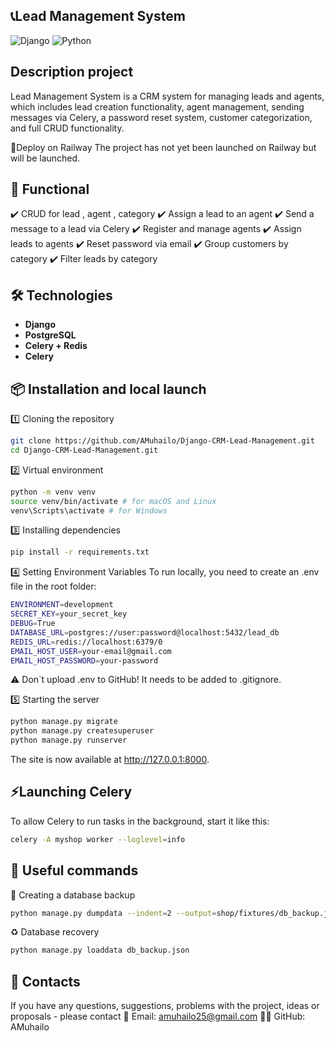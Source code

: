 ## __📞Lead Management System__
![Django](https://img.shields.io/badge/Django-4.2-darkgreen?style=for-the-badge) ![Python](https://img.shields.io/badge/Python-3.10-blue?style=for-the-badge)
## Description project
Lead Management System is a CRM system for managing leads and agents, 
which includes lead creation functionality, agent management, 
sending messages via Celery, a password reset system, customer 
categorization, and full CRUD functionality.

🚀Deploy on Railway
The project has not yet been launched on Railway but will be launched.

## 🚀 Functional
✔️ CRUD for lead , agent , category ✔️ Assign a lead to an agent  ✔️ Send a message to a lead via Celery  ✔️ Register and manage agents ✔️ Assign leads to agents ✔️ Reset password via email ✔️ Group customers by category ✔️ Filter leads by category

## 🛠️ Technologies
- **Django**
- **PostgreSQL**
- **Celery + Redis**
- **Celery**

## 📦 Installation and local launch

1️⃣ Cloning the repository
```bash
git clone https://github.com/AMuhailo/Django-CRM-Lead-Management.git
cd Django-CRM-Lead-Management.git
```

2️⃣ Virtual environment
```bash
python -m venv venv
source venv/bin/activate # for macOS and Linux
venv\Scripts\activate # for Windows
```

3️⃣ Installing dependencies
```bash
pip install -r requirements.txt
```

4️⃣ Setting Environment Variables
To run locally, you need to create an .env file in the root folder:
```bash
ENVIRONMENT=development
SECRET_KEY=your_secret_key
DEBUG=True
DATABASE_URL=postgres://user:password@localhost:5432/lead_db
REDIS_URL=redis://localhost:6379/0
EMAIL_HOST_USER=your-email@gmail.com
EMAIL_HOST_PASSWORD=your-password
```
⚠️ Don`t upload .env to GitHub!
It needs to be added to .gitignore.

5️⃣ Starting the server
```bash
python manage.py migrate
python manage.py createsuperuser
python manage.py runserver
```
The site is now available at http://127.0.0.1:8000.

## ⚡Launching Celery
To allow Celery to run tasks in the background, start it like this:
```bash
celery -A myshop worker --loglevel=info
```

## 🔗 Useful commands
💾 Creating a database backup
```bash
python manage.py dumpdata --indent=2 --output=shop/fixtures/db_backup.json
```

♻️ Database recovery
```bash
python manage.py loaddata db_backup.json
```

## 📩 Contacts
If you have any questions, suggestions, problems with the project, ideas or proposals - please contact
📧 Email: amuhailo25@gmail.com
👨‍💻 GitHub: AMuhailo
